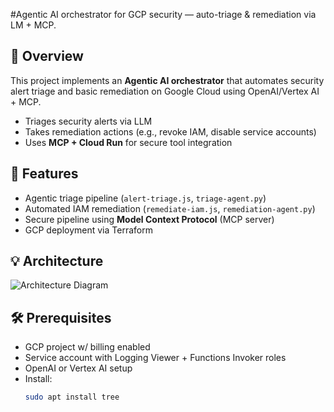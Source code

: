 #Agentic AI orchestrator for GCP security — auto-triage &amp; remediation via LM + MCP.

## 🔐 Overview
This project implements an **Agentic AI orchestrator** that automates security alert triage and basic remediation on Google Cloud using OpenAI/Vertex AI + MCP.

- Triages security alerts via LLM
- Takes remediation actions (e.g., revoke IAM, disable service accounts)
- Uses **MCP + Cloud Run** for secure tool integration

## 🚀 Features
- Agentic triage pipeline (`alert-triage.js`, `triage-agent.py`)
- Automated IAM remediation (`remediate-iam.js`, `remediation-agent.py`)
- Secure pipeline using **Model Context Protocol** (MCP server)
- GCP deployment via Terraform

## 💡 Architecture
![Architecture Diagram](architecture-diagram.png)

## 🛠️ Prerequisites
- GCP project w/ billing enabled
- Service account with Logging Viewer + Functions Invoker roles
- OpenAI or Vertex AI setup
- Install:
  ```bash
  sudo apt install tree
